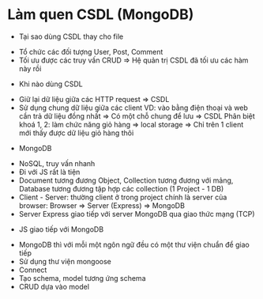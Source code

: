 # Làm quen CSDL (MongoDB)
- Tại sao dùng CSDL thay cho file
+ Tổ chức các đối tượng
User, Post, Comment
+ Tối ưu được các truy vấn
CRUD => Hệ quản trị CSDL đã tối ưu các hàm này rồi
- Khi nào dùng CSDL
+ Giữ lại dữ liệu giữa các HTTP request => CSDL
+ Sử dụng chung dữ liệu giữa các client
VD: vào bằng điện thoại và web cần trả dữ liệu đồng nhất => Có một chỗ chung để lưu => CSDL
Phân biệt khoá 1, 2: làm chức năng giỏ hàng => local storage => Chỉ trên 1 client mới thấy được dữ liệu giỏ hàng thôi

- MongoDB
+ NoSQL, truy vấn nhanh
+ Đi với JS rất là tiện
+ Document tương đương Object, Collection tương đương với mảng, Database tương đương tập hợp các collection (1 Project - 1 DB)
+ Client - Server: thường client ở trong project chính là server của browser: 
Browser => Server (Express) => MongoDB
+ Server Express giao tiếp với server MongoDB qua giao thức mạng (TCP)

- JS giao tiếp với MongoDB
+ MongoDB thì với mỗi một ngôn ngữ đều có một thư viện chuẩn để giao tiếp
+ Sử dụng thư viện mongoose
+ Connect
+ Tạo schema, model tương ứng schema
+ CRUD dựa vào model
